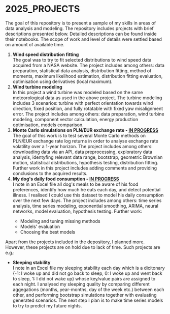 # 2025_PROJECTS
The goal of this repository is to present a sample of my skills in areas of data analysis and modeling. The repository includes projects with brief descriptions presented below. Detailed descriptions can be found inside their notebooks. The scope of work and level of details were settled based on amount of available time.
<ol>
  <li><b>Wind speed distribution fitting</b></li>
The goal was to try to fit selected distributions to wind speed data acquired from a NASA website. The project includes among others: data preparation, statistical data analysis, distribution fitting, method of moments, maximum likelihood estimation, distribution fitting evaluation, optimisation using derivatives (local maximum).
  <li><b>Wind turbine modeling</b></li>
In this project a wind turbine was modeled based on the same meteorological data as used in the above project. The turbine modeling includes 3 scenarios: turbine with perfect orientation towards wind direction, fixed position, and fully rotatable with fixed yaw misalignment error. The project includes among others: data preparation, wind turbine modeling, component vector calculation, energy production optimisation, models comparison.
  <li><b>Monte Carlo simulations on PLN/EUR exchange rate - <ins>IN PROGRESS</ins></b></li>
The goal of this work is to test several Monte Carlo methods on PLN/EUR exchange rate log returns in order to analyse exchange rate volatility over a 1-year horizon. The project includes among others: downloading data via an API, data preprocessing, exploratory data analysis, identyfing relevant data range, bootstrap, geometric Brownian motion, statistical distributions, hypothesis testing, distribution fitting. <br />
Further work in this project includes adding comments and providing conclusions to the acquired results.
  <li><b>My dog's daily food consumption - <ins>IN PROGRESS</ins></b></li>
I note in an Excel file all dog's meals to be aware of his food preferences, identify how much he eats each day, and detect potential illness. I realised I could use this dataset to model his daily consumption over the next few days. The project includes among others: time series analysis, time series modeling, exponential smoothing, ARIMA, neural networks, model evaluation, hypothesis testing.
Further work:
  <ul>
    <li>Modeling and tuning missing methods</li>
    <li>Models' evaluation</li>
    <li>Choosing the best models</li>
  </ul>
</ol>

Apart from the projects included in the depository, I planned more. However, these projects are on hold due to lack of time. Such projects are e.g.:
<ul>
  <li><b>Sleeping stability</b></li>
I note in an Excel file my sleeping stability each day which is a dicitonary {-1: I woke up and did not go back to sleep, 0: I woke up and went back to sleep, 1: I did not wake up} whose key/value pairs are assigned to each night. I analysed my sleeping quality by comparing different aggegations (months, year-months, day of the week etc.) between each other, and performing bootstrap simulations together with evaluating generated scenarios. The next step I plan is to make time series models to try to predict my future nights.
</ul>
